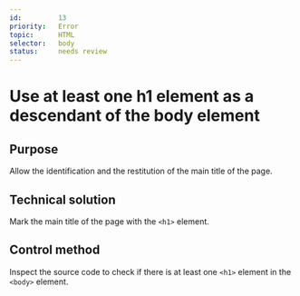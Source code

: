 ```yaml
---
id:         13
priority:   Error
topic:      HTML
selector:   body
status:     needs review
---
```


# Use at least one h1 element as a descendant of the body element

## Purpose

Allow the identification and the restitution of the main title of the page.

## Technical solution

Mark the main title of the page with the `<h1>` element.

## Control method

Inspect the source code to check if there is at least one `<h1>` element in the `<body>` element.
